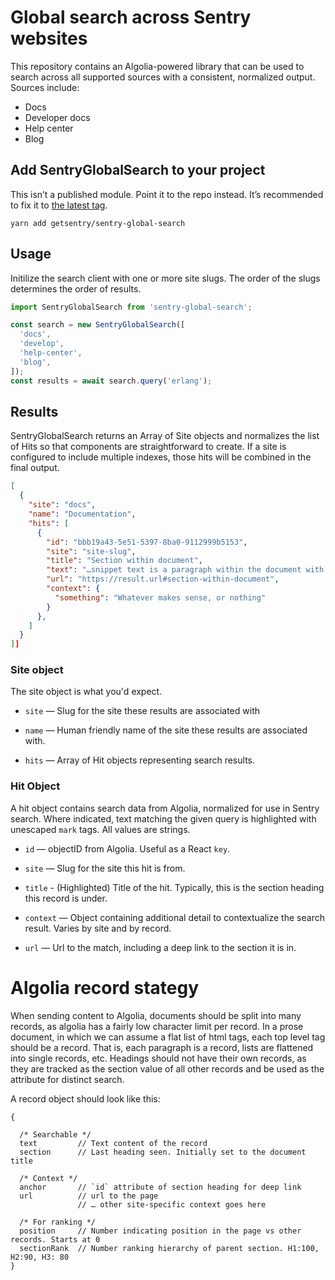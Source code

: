 # Global search across Sentry websites

This repository contains an Algolia-powered library that can be used to search across all supported sources with a consistent, normalized output. Sources include:

- Docs
- Developer docs
- Help center
- Blog

## Add SentryGlobalSearch to your project

This isn’t a published module. Point it to the repo instead. It’s recommended to fix it to [the latest tag](https://github.com/getsentry/sentry-global-search/releases/latest).

```
yarn add getsentry/sentry-global-search
```

## Usage

Initilize the search client with one or more site slugs. The order of the slugs determines the order of results.

```javascript
import SentryGlobalSearch from 'sentry-global-search';

const search = new SentryGlobalSearch([
  'docs',
  'develop',
  'help-center',
  'blog',
]);
const results = await search.query('erlang');
```

## Results

SentryGlobalSearch returns an Array of Site objects and normalizes the list of Hits so that components are straightforward to create. If a site is configured to include multiple indexes, those hits will be combined in the final output.

```json
[
  {
    "site": "docs",
    "name": "Documentation",
    "hits": [
      {
        "id": "bbb19a43-5e51-5397-8ba0-9112999b5153",
        "site": "site-slug",
        "title": "Section within document",
        "text": "…snippet text is a paragraph within the document with <mark>content that matches</mark> the provided query…",
        "url": "https://result.url#section-within-document",
        "context": {
          "something": "Whatever makes sense, or nothing"
        }
      },
    ]
  }
]]
```

### Site object

The site object is what you'd expect.

- `site` — Slug for the site these results are associated with

- `name` — Human friendly name of the site these results are associated with.

- `hits` — Array of Hit objects representing search results.

### Hit Object

A hit object contains search data from Algolia, normalized for use in Sentry search. Where indicated, text matching the given query is highlighted with unescaped `mark` tags. All values are strings.

- `id` — objectID from Algolia. Useful as a React `key`.

- `site` — Slug for the site this hit is from.

- `title` - (Highlighted) Title of the hit. Typically, this is the section heading this record is under.

- `context` — Object containing additional detail to contextualize the search result. Varies by site and by record.

- `url` — Url to the match, including a deep link to the section it is in.

# Algolia record stategy

When sending content to Algolia, documents should be split into many records, as algolia has a fairly low character limit per record. In a prose document, in which we can assume a flat list of html tags, each top level tag should be a record. That is, each paragraph is a record, lists are flattened into single records, etc. Headings should not have their own records, as they are tracked as the section value of all other records and be used as the attribute for distinct search.

A record object should look like this:

```
{

  /* Searchable */
  text         // Text content of the record
  section      // Last heading seen. Initially set to the document title

  /* Context */
  anchor       // `id` attribute of section heading for deep link
  url          // url to the page
               // … other site-specific context goes here

  /* For ranking */
  position     // Number indicating position in the page vs other records. Starts at 0
  sectionRank  // Number ranking hierarchy of parent section. H1:100, H2:90, H3: 80
}
```
